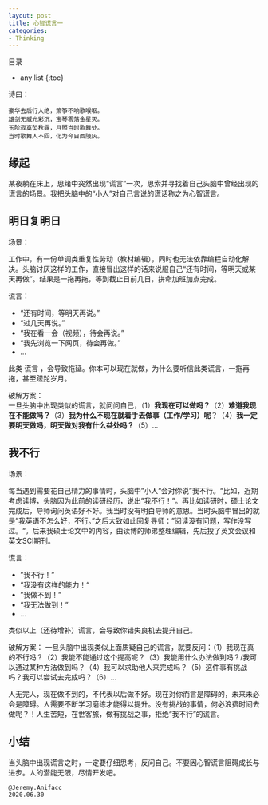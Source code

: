```yaml
---
layout: post
title: 心智谎言一
categories:
- Thinking
---
```

目录  
* any list
{:toc}

诗曰：

```
豪华去后行人绝，箫筝不响歌喉咽。  
雄剑无威光彩沉，宝琴零落金星灭。  
玉阶寂寞坠秋露，月照当时歌舞处。  
当时歌舞人不回，化为今日西陵灰。  
```

## 缘起

某夜躺在床上，思绪中突然出现“谎言”一次，思索并寻找着自己头脑中曾经出现的谎言的场景。我把头脑中的“小人”对自己言说的谎话称之为心智谎言。

## 明日复明日

场景：

工作中，有一份单调类重复性劳动（教材编辑），同时也无法依靠编程自动化解决。头脑讨厌这样的工作，直接冒出这样的话来说服自己“还有时间，等明天或某天再做”。结果是一拖再拖，等到截止日前几日，拼命加班加点完成。

谎言：

- “还有时间，等明天再说。”
- “过几天再说。”
- “我在看一会（视频），待会再说。”
- “我先浏览一下网页，待会再做。”
- ...

此类 谎言 ，会导致拖延。你本可以现在就做，为什么要听信此类谎言，一拖再拖，甚至蹉跎岁月。

破解方案：  
一旦头脑中出现类似的谎言，就问问自己，（1）**我现在可以做吗？**（2）**难道我现在不能做吗？**（3）**我为什么不现在就着手去做事（工作/学习）呢**？（4）**我一定要明天做吗，明天做对我有什么益处吗？**（5）...

## 我不行

场景：

每当遇到需要花自己精力的事情时，头脑中”小人“会对你说”我不行。“比如，近期考虑读博，头脑因为此前的读研经历，说出”我不行！”。再比如读研时，硕士论文完成后，导师询问英语好不好。我当时没有明白导师的意思。当时头脑中冒出的就是”我英语不怎么好，不行。”之后大致如此回复导师：”阅读没有问题，写作没写过。“。后来我硕士论文中的内容，由读博的师弟整理编辑，先后投了英文会议和英文SCI期刊。

谎言：

- ”我不行！”
- “我没有这样的能力！“
- ”我做不到！”
- “我无法做到！”
- ...

类似以上（还待增补）谎言，会导致你错失良机去提升自己。

破解方案： 
一旦头脑中出现类似上面质疑自己的谎言，就要反问：（1）我现在真的不行吗？（2）我能不能通过这个提高呢？（3）我能用什么办法做到吗？/我可以通过某种方法做到吗？（4）我可以求助他人来完成吗？（5）这件事有挑战吗？我可以尝试去完成吗？（6）...

人无完人，现在做不到的，不代表以后做不好。现在对你而言是障碍的，未来未必会是障碍。人需要不断学习磨练才能得以提升。没有挑战的事情，何必浪费时间去做呢？！人生苦短，在世客旅，做有挑战之事，拒绝“我不行”的谎言。

## 小结

当头脑中出现谎言之时，一定要仔细思考，反问自己。不要因心智谎言阻碍成长与进步。人的潜能无限，尽情开发吧。

```
@Jeremy.Anifacc
2020.06.30
```